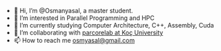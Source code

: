 - 👋 Hi, I’m @Osmanyasal, a master student.
- 👀 I’m interested in Parallel Programming and HPC
- 🌱 I’m currently studying Computer Architecture, C++, Assembly, Cuda
- 💞️ I’m collaborating with [parcorelab at Koç University](https://parcorelab.ku.edu.tr/)
- 📫 How to reach me osmyasal@gmail.com

<!---
Osmanyasal/Osmanyasal is a ✨ special ✨ repository because its `README.md` (this file) appears on your GitHub profile.
You can click the Preview link to take a look at your changes.
--->
